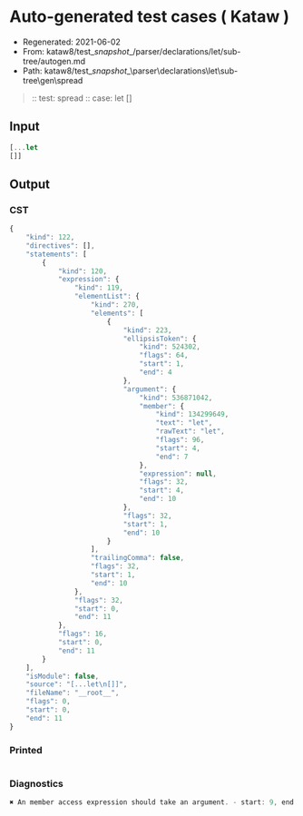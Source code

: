 # Auto-generated test cases ( Kataw )
- Regenerated: 2021-06-02
- From: kataw8/test\__snapshot__/parser/declarations/let/sub-tree/autogen.md
- Path: kataw8/test\__snapshot__\parser\declarations\let\sub-tree\gen\spread
> :: test: spread
> :: case: let
>          []
## Input

`````js
[...let
[]]
`````
## Output

### CST

```javascript
{
    "kind": 122,
    "directives": [],
    "statements": [
        {
            "kind": 120,
            "expression": {
                "kind": 119,
                "elementList": {
                    "kind": 270,
                    "elements": [
                        {
                            "kind": 223,
                            "ellipsisToken": {
                                "kind": 524302,
                                "flags": 64,
                                "start": 1,
                                "end": 4
                            },
                            "argument": {
                                "kind": 536871042,
                                "member": {
                                    "kind": 134299649,
                                    "text": "let",
                                    "rawText": "let",
                                    "flags": 96,
                                    "start": 4,
                                    "end": 7
                                },
                                "expression": null,
                                "flags": 32,
                                "start": 4,
                                "end": 10
                            },
                            "flags": 32,
                            "start": 1,
                            "end": 10
                        }
                    ],
                    "trailingComma": false,
                    "flags": 32,
                    "start": 1,
                    "end": 10
                },
                "flags": 32,
                "start": 0,
                "end": 11
            },
            "flags": 16,
            "start": 0,
            "end": 11
        }
    ],
    "isModule": false,
    "source": "[...let\n[]]",
    "fileName": "__root__",
    "flags": 0,
    "start": 0,
    "end": 11
}
```

### Printed

```javascript

```

### Diagnostics

```javascript
✖ An member access expression should take an argument. - start: 9, end: 10

```

